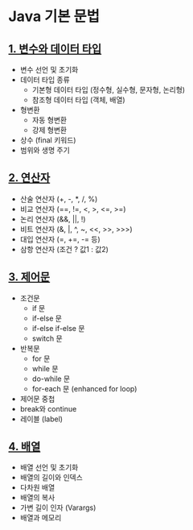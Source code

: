 # Java 기본 문법

## [1. 변수와 데이터 타입]()
   - 변수 선언 및 초기화
   - 데이터 타입 종류
      - 기본형 데이터 타입 (정수형, 실수형, 문자형, 논리형)
      - 참조형 데이터 타입 (객체, 배열)
   - 형변환
      - 자동 형변환
      - 강제 형변환
   - 상수 (final 키워드)
   - 범위와 생명 주기

## [2. 연산자]()
   - 산술 연산자 (+, -, *, /, %)
   - 비교 연산자 (==, !=, <, >, <=, >=)
   - 논리 연산자 (&&, ||, !)
   - 비트 연산자 (&, |, ^, ~, <<, >>, >>>)
   - 대입 연산자 (=, +=, -= 등)
   - 삼항 연산자 (조건 ? 값1 : 값2)

## [3. 제어문]()
   - 조건문
      - if 문
      - if-else 문
      - if-else if-else 문
      - switch 문
   - 반복문
      - for 문
      - while 문
      - do-while 문
      - for-each 문 (enhanced for loop)
   - 제어문 중첩
   - break와 continue
   - 레이블 (label)

## [4. 배열]()
   - 배열 선언 및 초기화
   - 배열의 길이와 인덱스
   - 다차원 배열
   - 배열의 복사
   - 가변 길이 인자 (Varargs)
   - 배열과 메모리

